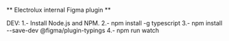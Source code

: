 ** Electrolux internal Figma plugin **

DEV:
1.- Install Node.js and NPM.
2.- npm install -g typescript
3.- npm install --save-dev @figma/plugin-typings
4.- npm run watch
